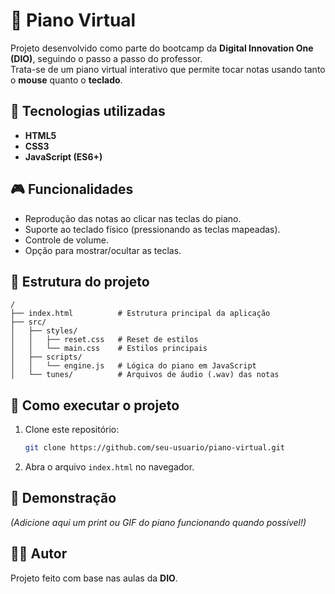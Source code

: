 # 🎹 Piano Virtual  

Projeto desenvolvido como parte do bootcamp da **Digital Innovation One (DIO)**, seguindo o passo a passo do professor.  
Trata-se de um piano virtual interativo que permite tocar notas usando tanto o **mouse** quanto o **teclado**.  

## 🚀 Tecnologias utilizadas  

- **HTML5**  
- **CSS3**  
- **JavaScript (ES6+)**  

## 🎮 Funcionalidades  

- Reprodução das notas ao clicar nas teclas do piano.  
- Suporte ao teclado físico (pressionando as teclas mapeadas).  
- Controle de volume.  
- Opção para mostrar/ocultar as teclas.  

## 📂 Estrutura do projeto  

```
/
├── index.html          # Estrutura principal da aplicação
├── src/
│   ├── styles/
│   │   ├── reset.css   # Reset de estilos
│   │   └── main.css    # Estilos principais
│   ├── scripts/
│   │   └── engine.js   # Lógica do piano em JavaScript
│   └── tunes/          # Arquivos de áudio (.wav) das notas
```

## 🎯 Como executar o projeto  

1. Clone este repositório:  
   ```bash
   git clone https://github.com/seu-usuario/piano-virtual.git
   ```
2. Abra o arquivo `index.html` no navegador.  

## 📸 Demonstração  

*(Adicione aqui um print ou GIF do piano funcionando quando possível!)*  

## 👨‍💻 Autor  

Projeto feito com base nas aulas da **DIO**.  
